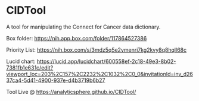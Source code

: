 # CIDTool
A tool for manipulating the Connect for Cancer data dictionary.

Box folder: https://nih.app.box.com/folder/117864527386

Priority List: https://nih.box.com/s/3mdz5q5e2vmenri7kg2kvy8q8hqll68c

Lucid chart: https://lucid.app/lucidchart/600558ef-2c18-49e3-8b02-7381fb1e631c/edit?viewport_loc=203%2C157%2C2232%2C1032%2C0_0&invitationId=inv_d2637ca4-5d41-4900-937e-d4b3719b6b27

Tool Live @ https://analyticsphere.github.io/CIDTool/
